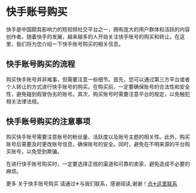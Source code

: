 # 快手账号购买

快手是中国颇具影响力的短视频社交平台之一，拥有庞大的用户群体和活跃的内容创作者。随着快手的发展，越来越多的人开始关注快手账号的购买和转让。在这里，我们将为您介绍一下快手账号购买的相关信息。

## 快手账号购买的流程

购买快手账号并非难事，但需要注意一些细节。首先，您可以通过第三方平台或者个人转让的方式进行快手账号的购买。在购买前，一定要确保账号的合法性和安全性，避免碰到假冒伪劣的账号。其次，购买账号时需要注意平台的规定，以免触犯相关法律法规。

## 快手账号购买的注意事项

购买快手账号需要注意账号的粉丝量、活跃度以及账号主题的相关性。此外，购买账号后需要及时更改账号信息，确保账号的安全。同时，避免在不明来源的平台购买账号，以免受到欺骗。

在进行快手账号购买时，一定要选择正规的渠道和可靠的卖家，避免造成不必要的麻烦。

更多 关于快手账号购买 请通过✈与我们联系，感谢阅读,谢谢！[点✈这里联系](https://bbs.k02.cc)